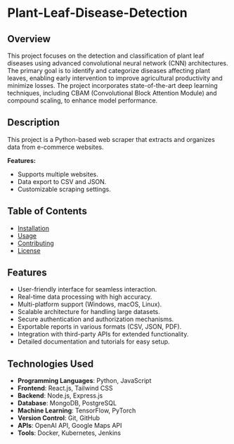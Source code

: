 # Plant-Leaf-Disease-Detection

## Overview
This project focuses on the detection and classification of plant leaf diseases using advanced convolutional neural network (CNN) architectures. The primary goal is to identify and categorize diseases affecting plant leaves, enabling early intervention to improve agricultural productivity and minimize losses. The project incorporates state-of-the-art deep learning techniques, including CBAM (Convolutional Block Attention Module) and compound scaling, to enhance model performance.

## Description
This project is a Python-based web scraper that extracts and organizes data from e-commerce websites.
 
**Features:**
- Supports multiple websites.
- Data export to CSV and JSON.
- Customizable scraping settings.

## Table of Contents
- [Installation](#installation)
- [Usage](#usage)
- [Contributing](#contributing)
- [License](#license)


## Features
- User-friendly interface for seamless interaction.
- Real-time data processing with high accuracy.
- Multi-platform support (Windows, macOS, Linux).
- Scalable architecture for handling large datasets.
- Secure authentication and authorization mechanisms.
- Exportable reports in various formats (CSV, JSON, PDF).
- Integration with third-party APIs for extended functionality.
- Detailed documentation and tutorials for easy setup.


## Technologies Used
- **Programming Languages**: Python, JavaScript
- **Frontend**: React.js, Tailwind CSS
- **Backend**: Node.js, Express.js
- **Database**: MongoDB, PostgreSQL
- **Machine Learning**: TensorFlow, PyTorch
- **Version Control**: Git, GitHub
- **APIs**: OpenAI API, Google Maps API
- **Tools**: Docker, Kubernetes, Jenkins



